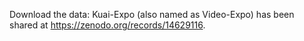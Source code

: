 Download the data:
Kuai-Expo (also named as Video-Expo) has been shared at https://zenodo.org/records/14629116.
